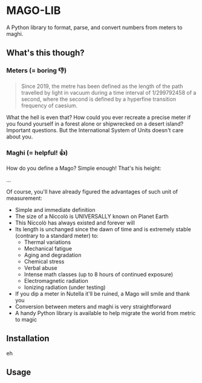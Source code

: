 # MAGO-LIB

A Python library to format, parse, and convert numbers from meters to maghi.

## What's this though?

### Meters (= boring 👎)

> Since 2019, the metre has been defined as the length of the path travelled by light in vacuum during a time interval of 
> 1/299792458 of a second, where the second is defined by a hyperfine transition frequency of caesium.

What the hell is even that? How could you ever recreate a precise meter if you found yourself in a forest alone or shipwrecked on a desert island? Important questions. But the International System of Units doesn't care about you.

### Maghi (= helpful! 👍)

How do you define a Mago? Simple enough! That's his height:

...

Of course, you'll have already figured the advantages of such unit of measurement:

- Simple and immediate definition
- The size of a Niccolò is UNIVERSALLY known on Planet Earth
- This Niccolò has always existed and forever will
- Its length is unchanged since the dawn of time and is extremely stable (contrary to a standard meter) to:
  - Thermal variations
  - Mechanical fatigue
  - Aging and degradation
  - Chemical stress
  - Verbal abuse
  - Intense math classes (up to 8 hours of continued exposure)
  - Electromagnetic radiation
  - Ionizing radiation (under testing)
- If you dip a meter in Nutella it'll be ruined, a Mago will smile and thank you
- Conversion between meters and maghi is very straightforward
- A handy Python library is available to help migrate the world from metric to magic

## Installation

eh

## Usage

